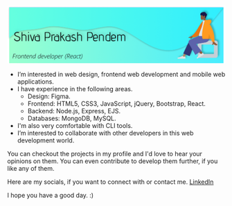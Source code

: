 <img title="GitHub Banner" src="resources/GitHub.png" alt="Banner with a welcome message, name and an image of a man" />


- I’m interested in web design, frontend web development and mobile web applications.
- I have experience in the following areas.
    * Design: Figma. 
    * Frontend: HTML5, CSS3, JavaScript, jQuery, Bootstrap, React.
    * Backend: Node.js, Express, EJS.
    * Databases: MongoDB, MySQL.
- I'm also very comfortable with CLI tools.
- I’m interested to collaborate with other developers in this web development world.

You can checkout the projects in my profile and I'd love to hear your opinions on them. You can even contribute to develop them further, if you like any of them.

Here are my socials, if you want to connect with or contact me.
[LinkedIn](https://www.linkedin.com/in/psprises)

I hope you have a good day. :)

<!---
shivaprakash-sudo/shivaprakash-sudo is a ✨ special ✨ repository because its `README.md` (this file) appears on your GitHub profile.
You can click the Preview link to take a look at your changes.
--->
